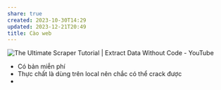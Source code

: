 ```yaml
---
share: true
created: 2023-10-30T14:29
updated: 2023-12-21T20:49
title: Cào web
---
```



![The Ultimate Scraper Tutorial | Extract Data Without Code - YouTube](https://youtu.be/26Gt_9kFVok?si=4jzHc0Ni0UEcHZ-p)
- Có bản miễn phí
- Thực chất là dùng trên local nên chắc có thể crack được
- 